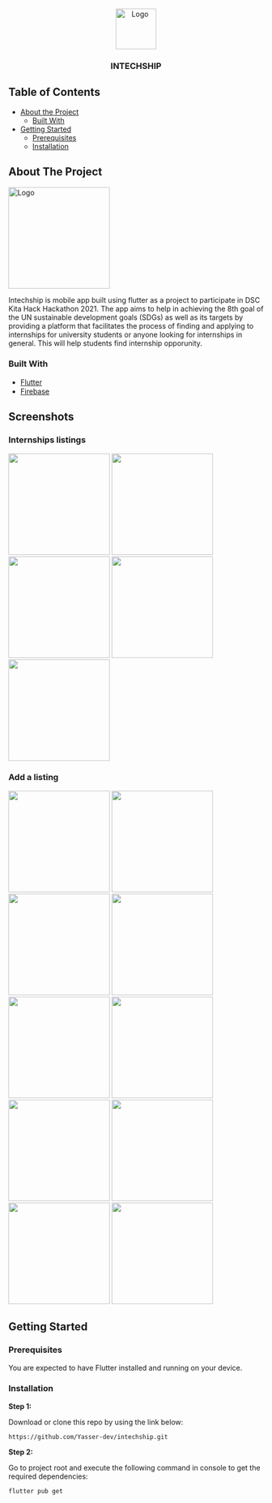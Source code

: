 <!--
repo name: intechsip
description: An internship listing app.
github name:  Yasser-dev
email: yehab2000@gmail.com
-->

<!-- PROJECT LOGO -->
<br />
<p align="center">
    <a href="LINK">
        <img src="assets/Appicon.png" alt="Logo" width="80" height="80">
    </a>
    <h3 align="center">INTECHSHIP</h3>
    
</p>

<!-- TABLE OF CONTENTS -->

## Table of Contents

- [About the Project](#about-the-project)
  - [Built With](#built-with)
- [Getting Started](#getting-started)
  - [Prerequisites](#prerequisites)
  - [Installation](#installation)

<!-- ABOUT THE PROJECT -->

## About The Project

<img src="assets/intechship_logo.png" alt="Logo" width="200" >

Intechship is mobile app built using flutter as a project to participate in DSC Kita Hack Hackathon 2021. The app aims to help in achieving the 8th goal of the UN sustainable development goals (SDGs) as well as its targets by providing a platform that facilitates the process of finding and applying to internships for university students or anyone looking for internships in general. This will help students find internship opporunity.

### Built With

- [Flutter](https://flutter.dev/) <img src="https://cdn.worldvectorlogo.com/logos/flutter-logo.svg" width="15px">
- [Firebase](https://firebase.google.com/) <img src="https://cdn.freebiesupply.com/logos/large/2x/firebase-1-logo-png-transparent.png" width="15px">

## Screenshots

### Internships listings

<p float="left">
  <img src="/screenshots/splash.png" width="200" />
  <img src="/screenshots/internships.png" width="200" />
  <img src="/screenshots/details.png" width="200" />
  <img src="/screenshots/search.png" width="200" />
  <img src="/screenshots/filters.png" width="200" />
</p>

### Add a listing

<p float="left">
  <img src="/screenshots/employer.png" width="200" />
  <img src="/screenshots/add-1-1.png" width="200" />
  <img src="/screenshots/add-1-2.png" width="200" />
  <img src="/screenshots/add-2-1.png" width="200" />
  <img src="/screenshots/add-2-2.png" width="200" />
  <img src="/screenshots/add-2-3.png" width="200" />
  <img src="/screenshots/add-2-4.png" width="200" />
  <img src="/screenshots/add-3-1.png" width="200" />
  <img src="/screenshots/add-3-2.png" width="200" />
  <img src="/screenshots/add-success.png" width="200" />
</p>
<!-- GETTING STARTED -->

## Getting Started

### Prerequisites

You are expected to have Flutter installed and running on your device.

### Installation

**Step 1:**

Download or clone this repo by using the link below:

```
https://github.com/Yasser-dev/intechship.git
```

**Step 2:**

Go to project root and execute the following command in console to get the required dependencies:

```
flutter pub get
```
